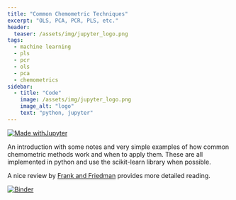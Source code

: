 ```yaml
---
title: "Common Chemometric Techniques"
excerpt: "OLS, PCA, PCR, PLS, etc."
header:
  teaser: /assets/img/jupyter_logo.png
tags:
  - machine learning
  - pls
  - pcr
  - ols
  - pca
  - chemometrics
sidebar:
  - title: "Code"
    image: /assets/img/jupyter_logo.png
    image_alt: "logo"
    text: "python, jupyter"
---
```


<!-- Enter details at https://mybinder.org/, then copy the badge below -->

[![Made withJupyter](https://img.shields.io/badge/Made%20with-Jupyter-orange?style=for-the-badge&logo=Jupyter)](https://jupyter.org/try)

An introduction with some notes and very simple examples of how common chemometric methods work and when to apply them.  These are all implemented in python and use the scikit-learn library when possible.

A nice review by [Frank and Friedman](frank_friedman.pdf) provides more detailed reading.

[![Binder](https://mybinder.org/badge_logo.svg)](https://mybinder.org/v2/gh/nathan-mahynski/nathan-mahynski.github.io/public?filepath=%2F_examples%2Fcommon_chemometrics%2Fexample.ipynb)

